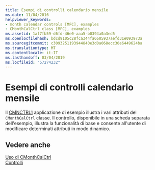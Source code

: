 ```yaml
---
title: Esempi di controlli calendario mensile
ms.date: 11/04/2016
helpviewer_keywords:
- month calendar controls [MFC], examples
- CMonthCalCtrl class [MFC], examples
ms.assetid: 1af7fb59-d6fd-46e0-aaa5-b0394a0a3ed5
ms.openlocfilehash: bdcd9105c28fca344fa6605937aefd31e093973a
ms.sourcegitcommit: c3093251193944840e3d0a068ecc30e6449624ba
ms.translationtype: MT
ms.contentlocale: it-IT
ms.lasthandoff: 03/04/2019
ms.locfileid: "57274232"
---
```

# <a name="month-calendar-control-examples"></a>Esempi di controlli calendario mensile

Il [CMNCTRL1](../visual-cpp-samples.md) applicazione di esempio illustra i vari attributi del `CMonthCalCtrl` classe. Il controllo, disponibile in una scheda separata dell'esempio, illustra la funzionalità di base e consente all'utente di modificare determinati attributi in modo dinamico.

## <a name="see-also"></a>Vedere anche

[Uso di CMonthCalCtrl](../mfc/using-cmonthcalctrl.md)<br/>
[Controlli](../mfc/controls-mfc.md)
